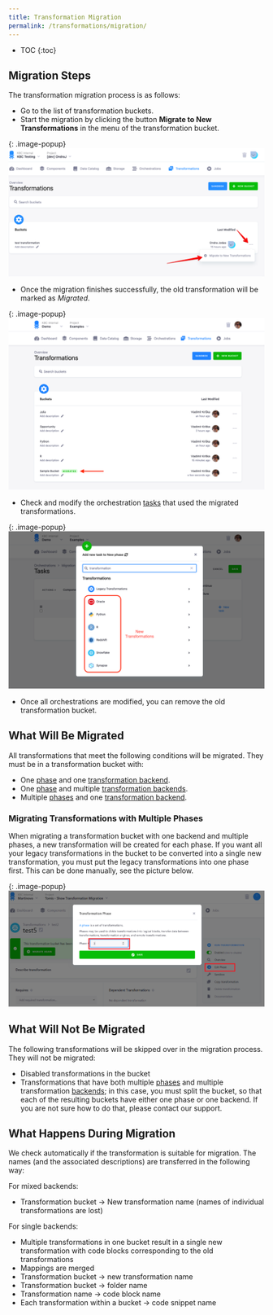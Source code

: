 ```yaml
---
title: Transformation Migration
permalink: /transformations/migration/
---
```


* TOC
{:toc}

## Migration Steps
The transformation migration process is as follows:
- Go to the list of transformation buckets.
- Start the migration by clicking the button **Migrate to New Transformations** in the menu of the transformation bucket.

{: .image-popup}
![Screenshot - Migration overview](/transformations/migration/migration-overview.png)

- Once the migration finishes successfully, the old transformation will be marked as *Migrated*.

{: .image-popup}
![Screenshot - Migrated transformation](/transformations/migration/migrated.png)

- Check and modify the orchestration [tasks](orchestrator/tasks/) that used the migrated transformations.

{: .image-popup}
![Screenshot - Modify orchastration](/transformations/migration/modify-orchestration.png)

- Once all orchestrations are modified, you can remove the old transformation bucket.

## What Will Be Migrated
All transformations that meet the following conditions will be migrated. They must be in a transformation bucket with:
- One [phase](/transformations/#phases) and one [transformation backend](/transformations/#backends).
- One [phase](/transformations/#phases) and multiple [transformation backends](/transformations/#backends).
- Multiple [phases](/transformations/#phases) and one [transformation backend](/transformations/#backends).

### Migrating Transformations with Multiple Phases
When migrating a transformation bucket with one backend and multiple phases, a new transformation will be created for each phase. 
If you want all your legacy transformations in the bucket to be converted into a single new transformation, you must put the legacy transformations 
into one phase first. This can be done manually, see the picture below.

{: .image-popup}
![Screenshot - Migration overview](/transformations/migration/migration-multiple-phases.png)

## What Will Not Be Migrated
The following transformations will be skipped over in the migration process. They will not be migrated:
- Disabled transformations in the bucket 
- Transformations that have both multiple [phases](/transformations/#phases) and multiple transformation [backends](/transformations/#backends); in this case, you must split the bucket, so that each of the resulting buckets have either one phase or one backend. If you are not sure how to do that, please contact our support.

## What Happens During Migration
We check automatically if the transformation is suitable for migration.
The names (and the associated descriptions) are transferred in the following way:

For mixed backends:
  - Transformation bucket → New transformation name (names of individual transformations are lost)

For single backends:
  - Multiple transformations in one bucket result in a single new transformation with code blocks corresponding to the old transformations
  - Mappings are merged
  - Transformation bucket → new transformation name
  - Transformation bucket → folder name
  - Transformation name → code block name
  - Each transformation within a bucket → code snippet name 
